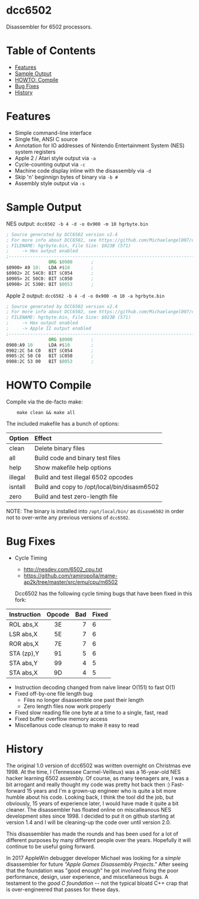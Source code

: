 dcc6502
=======

Disassembler for 6502 processors.

# Table of Contents
* [Features](#features)
* [Sample Output](#sample-output)
* [HOWTO: Compile](#howto-compile)
* [Bug Fixes](#bug-fixes)
* [History](#history)

# Features

* Simple command-line interface
* Single file, ANSI C source
* Annotation for IO addresses of Nintendo Entertainment System (NES) system registers
* Apple 2 / Atari style output via `-a`
* Cycle-counting output via `-c`
* Machine code display inline with the disassembly via `-d`
* Skip 'n' beginnign bytes of binary via `-b #`
* Assembly style output via `-s`

# Sample Output

NES output: `dcc6502 -b 4 -d -o 0x900 -m 10 hgrbyte.bin`

```asm
; Source generated by DCC6502 version v2.4
; For more info about DCC6502, see https://github.com/Michaelangel007/dcc6502
; FILENAME: hgrbyte.bin, File Size: $023B (571)
;     -> Hex output enabled
;---------------------------------------------------------------------------
                ORG $0900       ;
$0900> A9 10:   LDA #$10        ;
$0902> 2C 54C0: BIT $C054       ;
$0905> 2C 50C0: BIT $C050       ;
$0908> 2C 5300: BIT $0053       ;
```

Apple 2 output: `dcc6502 -b 4 -d -o 0x900 -m 10 -a hgrbyte.bin`

```asm
; Source generated by DCC6502 version v2.4
; For more info about DCC6502, see https://github.com/Michaelangel007/dcc6502
; FILENAME: hgrbyte.bin, File Size: $023B (571)
;     -> Hex output enabled
;     -> Apple II output enabled
;---------------------------------------------------------------------------
                ORG $0900       ;
0900:A9 10      LDA #$10        ;
0902:2C 54 C0   BIT $C054       ;
0905:2C 50 C0   BIT $C050       ;
0908:2C 53 00   BIT $0053       ;
```


# HOWTO Compile

Compile via the de-facto make:

```
    make clean && make all
```

The included makefile has a bunch of options:

|Option |Effect|
|:------|:-----|
|clean  |Delete binary files                        |
|all    |Build code and binary test files           |
|help   |Show makefile help options                 |
|illegal|Build and test illegal 6502 opcodes        |
|isntall|Build and copy to /opt/local/bin/disasm6502|
|zero   |Build and test zero-length file            |

NOTE: The binary is installed into `/opt/local/bin/` as `disasm6502`
in order not to over-write any previous versions of `dcc6502`.


# Bug Fixes

* Cycle Timing
  * http://nesdev.com/6502_cpu.txt
  * https://github.com/ramiropolla/mame-ap2k/tree/master/src/emu/cpu/m6502

  Dcc6502 has the following cycle timing bugs that have been fixed in this fork:

|Instruction|Opcode|Bad|Fixed|
|:----------|:----:|--:|:----|
| ROL abs,X | 3E   |  7|    6|
| LSR abs,X | 5E   |  7|    6|
| ROR abs,X | 7E   |  7|    6|
| STA (zp),Y| 91   |  5|    6|
| STA abs,Y | 99   |  4|    5|
| STA abs,X | 9D   |  4|    5|

* Instruction decoding changed from naive linear O(151) to fast O(1)
* Fixed off-by-one file length bug
  * Files no longer disassemble one past their length
  * Zero length files now work properly
* Fixed slow reading file one byte at a time to a single, fast, read
* Fixed buffer overflow memory access
* Miscellanous code cleanup to make it easy to read


# History

The original 1.0 version of dcc6502 was written overnight on Christmas eve
1998. At the time, I (Tennessee Carmel-Veilleux) was a 16-year-old NES
hacker learning 6502 assembly. Of course, as many teenagers are, I was
a bit arrogant and really thought my code was pretty hot back then :)
Fast-forward 15 years and I'm a grown-up engineer who is quite a bit more
humble about his code. Looking back, I think the tool did the job, but
obviously, 15 years of experience later, I would have made it quite a
bit cleaner. The disassembler has floated online on miscalleanous NES
development sites since 1998. I decided to put it on github starting at
version 1.4 and I will be cleaning-up the code over until version 2.0. 

This disassembler has made the rounds and has been used for a lot of
different purposes by many different people over the years. Hopefully
it will continue to be useful going forward. 

In 2017 AppleWin debugger developer Michael was looking for a
_simple_ disassembler for future _"Apple Games Disassembly Projects."_
After seeing that the foundation was "good enough" he got involved
fixing the poor performance, design, user experience, and miscellaneous bugs.
A testament to the _good C foundation_ -- not the typical bloatd C++ crap
that is over-engineered that passes for these days.

